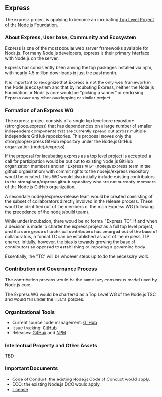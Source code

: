 ## Express

The express project is applying to become an incubating
[Top Level Project of the Node.js Foundation][].

### About Express, User base, Community and Ecosystem

Express is one of the most popular web server frameworks available for Node.js.
For many Node.js developers, express is their primary interface with Node.js
on the server.

Express has consistently been among the top packages installed via npm, with
nearly 4.5 million downloads in just the past month.

It is important to recognize that Express is not the only web framework in the
Node.js ecosystem and that by incubating Express, neither the Node.js
Foundation or Node.js core would be "picking a winner" or endorsing Express
over any other overlapping or similar project.

### Formation of an Express WG

The express project consists of a single top level core repository
(strongloop/express) that has dependencies on a large number of smaller
independent components that are currently spread out across multiple
independent GitHub repositories. This proposal moves only the
strongloop/express GitHub repository under the Node.js GitHub organization
(nodejs/express).

If the proposal for incubating express as a top level project is accepted, a
call for participation would be put out to existing Node.js GitHub organization
members and an "Express WG" (nodejs/express team in the github organization)
with commit rights to the nodejs/express repository would be created. This WG
would also initially include existing contributors to the strongloop/express
github repository who are not currently members of the Node.js GitHub
organization.

A secondary nodejs/express-release team would be created consisting of the
subset of collaborators directly involved in the release process. These would
be identified out of the members of the main Express WG (following the
precedence of the nodejs/build team).

While under incubation, there would be no formal "Express TC". If and when a
decision is made to charter the express project as a full top level project,
and if a core group of technical contributors has emerged out of the base of
collaborators, a formal TC can be established as part of the express TLP
charter. Initially, however, the bias is towards growing the base of
contributors as opposed to establishing or imposing a governing body.

Essentially, the "TC" will be whoever steps up to do the necessary work.

### Contribution and Governance Process

The contribution process would be the same lazy consensus model used by Node.js
core.

The Express WG would be chartered as a Top Level WG of the Node.js TSC and
would fall under the TSC's policies.

### Organizational Tools

* Current source code management: [GitHub](https://github.com/strongloop/express)
* Issue tracking: [GitHub](https://github.com/stringloop/express/issues)
* Releases: [GitHub](https://github.com/strongloop/express/releases) and [NPM](https://npmjs.org/package/express)

### Intellectual Property and Other Assets

TBD

### Important Documents

* Code of Conduct: the existing Node.js Code of Conduct would apply.
* DCO: the existing Node.js DCO would apply.
* [License](https://github.com/strongloop/express/blob/master/LICENSE)

[Top Level Project of the Node.js Foundation]: https://github.com/nodejs/TSC/blob/master/Project-Lifecycle.md#top-level-project-and-working-group-requirements
